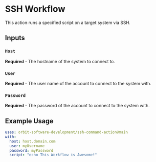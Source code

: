 # SSH Workflow

This action runs a specified script on a target system via SSH.

## Inputs

### `Host`

**Required** - The hostname of the system to connect to.

### `User`

**Required** - The user name of the account to connect to the system with.

### `Password`

**Required** - The password of the account to connect to the system with.

## Example Usage

```yaml
uses: orbit-software-development/ssh-command-action@main
with:
  host: host.domain.com
  user: myUsername
  password: myPassword
  script: "echo This Workflow is Awesome!"
```
